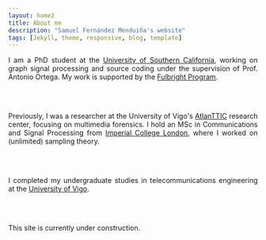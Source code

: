 ```yaml
---
layout: home2
title: About me
description: "Samuel Fernández Menduiña's website"
tags: [Jekyll, theme, responsive, blog, template]
---
```

<div align="justify">

I am a PhD student at the <a href="https://www.usc.edu/" target="_blank" style="text-decoration: underline">University of Southern California</a>, working on graph signal processing and source coding under the supervision of Prof. Antonio Ortega. My work is supported by the <a href="https://spa.usembassy.gov/fulbright/" target="_blank" style="text-decoration: underline">Fulbright Program</a>.

<br/><br/>

Previously, I was a researcher at the University of Vigo's <a href="https://atlanttic.uvigo.es/" target="_blank" style="text-decoration: underline">AtlanTTIC</a> research center, focusing on multimedia forensics. I hold an MSc in Communications and Signal Processing from <a href="https://www.imperial.ac.uk/study/pg/electrical-engineering/communications-signal-processing/" target="_blank" style="text-decoration: underline">Imperial College London</a>, where I worked on (unlimited) sampling theory. 

<br/><br/>

I completed my undergraduate studies in telecommunications engineering at the <a href="https://www.uvigo.gal/" target="_blank" style="text-decoration: underline">University of Vigo</a>.

<br/><br/>

This site is currently under construction.

</div>
